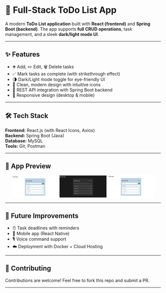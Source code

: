 # 📝 Full-Stack ToDo List App  

A modern **ToDo List application** built with **React (frontend)** and **Spring Boot (backend)**. The app supports **full CRUD operations**, task management, and a sleek **dark/light mode UI**.  

---

## ✨ Features  
- ➕ Add, ✏️ Edit, 🗑️ Delete tasks  
- ✅ Mark tasks as complete (with strikethrough effect)  
- 🌗 Dark/Light mode toggle for eye-friendly UI  
- 🎨 Clean, modern design with intuitive icons  
- 🔗 REST API integration with Spring Boot backend  
- 📱 Responsive design (desktop & mobile)  

---

## 🛠 Tech Stack  
**Frontend:** React.js (with React Icons, Axios)  
**Backend:** Spring Boot (Java)  
**Database:** MySQL  
**Tools:** Git, Postman  

---

## 📸 App Preview  

<p align="center">
  <img src="./Screenshots/Light-mode.png" alt="Light Mode" width="30%" />
  <img src="./Screenshots/Dark-mode.png" alt="Dark Mode" width="30%" />
  <img src="./Screenshots/Edit-task.png" alt="Edit Task" width="30%" />
</p>

---

## 🔮 Future Improvements

* ⏰ Task deadlines with reminders
* 📲 Mobile app (React Native)
* 🎙️ Voice command support
* ☁️ Deployment with Docker + Cloud Hosting

---

## 🤝 Contributing

Contributions are welcome! Feel free to fork this repo and submit a PR.

---


